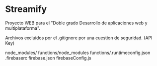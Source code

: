 # Streamify
Proyecto WEB para el "Doble grado Desarrollo de aplicaciones web y multiplataforma".

Archivos excluidos por el .gitignore por una cuestion de seguridad. (API Key)

node_modules/
functions/node_modules
functions/.runtimeconfig.json
.firebaserc
firebase.json
firebaseConfig.js
